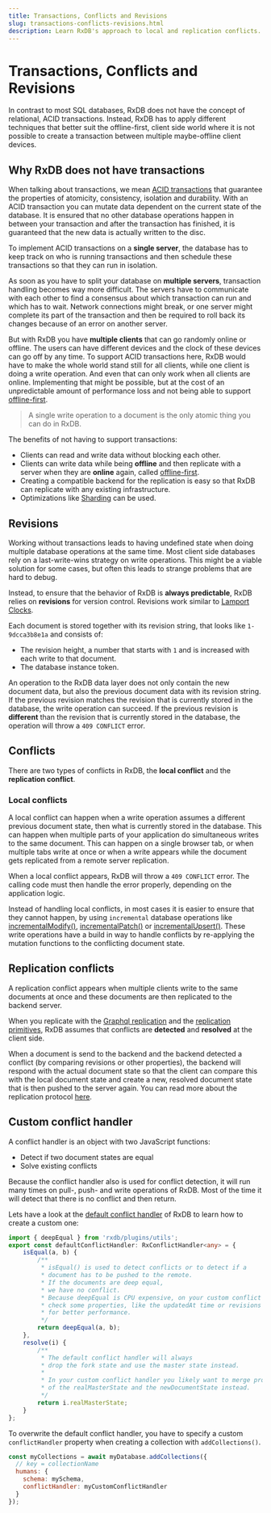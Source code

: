 ```yaml
---
title: Transactions, Conflicts and Revisions
slug: transactions-conflicts-revisions.html
description: Learn RxDB's approach to local and replication conflicts. Discover how incremental writes and custom handlers keep your app stable and efficient.
---
```


# Transactions, Conflicts and Revisions

In contrast to most SQL databases, RxDB does not have the concept of relational, ACID transactions. Instead, RxDB has to apply different techniques that better suit the offline-first, client side world where it is not possible to create a transaction between multiple maybe-offline client devices.

## Why RxDB does not have transactions

When talking about transactions, we mean [ACID transactions](https://en.wikipedia.org/wiki/ACID) that guarantee the properties of atomicity, consistency, isolation and durability.
With an ACID transaction you can mutate data dependent on the current state of the database. It is ensured that no other database operations happen in between your transaction and after the transaction has finished, it is guaranteed that the new data is actually written to the disc.

To implement ACID transactions on a **single server**, the database has to keep track on who is running transactions and then schedule these transactions so that they can run in isolation.

As soon as you have to split your database on **multiple servers**, transaction handling becomes way more difficult. The servers have to communicate with each other to find a consensus about which transaction can run and which has to wait. Network connections might break, or one server might complete its part of the transaction and then be required to roll back its changes because of an error on another server. 

But with RxDB you have **multiple clients** that can go randomly online or offline. The users can have different devices and the clock of these devices can go off by any time. To support ACID transactions here, RxDB would have to make the whole world stand still for all clients, while one client is doing a write operation. And even that can only work when all clients are online. Implementing that might be possible, but at the cost of an unpredictable amount of performance loss and not being able to support [offline-first](./offline-first.md).

> A single write operation to a document is the only atomic thing you can do in RxDB.

The benefits of not having to support transactions:

- Clients can read and write data without blocking each other.
- Clients can write data while being **offline** and then replicate with a server when they are **online** again, called [offline-first](./offline-first.md).
- Creating a compatible backend for the replication is easy so that RxDB can replicate with any existing infrastructure.
- Optimizations like [Sharding](./rx-storage-sharding.md) can be used.


## Revisions

Working without transactions leads to having undefined state when doing multiple database operations at the same time. Most client side databases rely on a last-write-wins strategy on write operations. This might be a viable solution for some cases, but often this leads to strange problems that are hard to debug.

Instead, to ensure that the behavior of RxDB is **always predictable**, RxDB relies on **revisions** for version control. Revisions work similar to [Lamport Clocks](https://martinfowler.com/articles/patterns-of-distributed-systems/lamport-clock.html).

Each document is stored together with its revision string, that looks like `1-9dcca3b8e1a` and consists of:
- The revision height, a number that starts with `1` and is increased with each write to that document.
- The database instance token.

An operation to the RxDB data layer does not only contain the new document data, but also the previous document data with its revision string. If the previous revision matches the revision that is currently stored in the database, the write operation can succeed. If the previous revision is **different** than the revision that is currently stored in the database, the operation will throw a `409 CONFLICT` error.

## Conflicts

There are two types of conflicts in RxDB, the **local conflict** and the **replication conflict**.

### Local conflicts

A local conflict can happen when a write operation assumes a different previous document state, then what is currently stored in the database. This can happen when multiple parts of your application do simultaneous writes to the same document. This can happen on a single browser tab, or when multiple tabs write at once or when a write appears while the document gets replicated from a remote server replication.

When a local conflict appears, RxDB will throw a `409 CONFLICT` error. The calling code must then handle the error properly, depending on the application logic.

Instead of handling local conflicts, in most cases it is easier to ensure that they cannot happen, by using `incremental` database operations like [incrementalModify()](./rx-document.md), [incrementalPatch()](./rx-document.md) or [incrementalUpsert()](./rx-collection.md). These write operations have a build in way to handle conflicts by re-applying the mutation functions to the conflicting document state.

## Replication conflicts

A replication conflict appears when multiple clients write to the same documents at once and these documents are then replicated to the backend server. 

When you replicate with the [Graphql replication](./replication-graphql.md) and the [replication primitives](./replication.md), RxDB assumes that conflicts are **detected** and **resolved** at the client side.

When a document is send to the backend and the backend detected a conflict (by comparing revisions or other properties), the backend will respond with the actual document state so that the client can compare this with the local document state and create a new, resolved document state that is then pushed to the server again. You can read more about the replication protocol [here](./replication.md#conflict-handling).


## Custom conflict handler

A conflict handler is an object with two JavaScript functions:
- Detect if two document states are equal
- Solve existing conflicts

Because the conflict handler also is used for conflict detection, it will run many times on pull-, push- and write operations of RxDB. Most of the time it will detect that there is no conflict and then return.

Lets have a look at the [default conflict handler](https://github.com/pubkey/rxdb/blob/master/src/replication-protocol/default-conflict-handler.ts) of RxDB to learn how to create a custom one:

```ts
import { deepEqual } from 'rxdb/plugins/utils';
export const defaultConflictHandler: RxConflictHandler<any> = {
    isEqual(a, b) {
        /**
         * isEqual() is used to detect conflicts or to detect if a
         * document has to be pushed to the remote.
         * If the documents are deep equal,
         * we have no conflict.
         * Because deepEqual is CPU expensive, on your custom conflict handler you might only
         * check some properties, like the updatedAt time or revisions
         * for better performance.
         */
        return deepEqual(a, b);
    },
    resolve(i) {
        /**
         * The default conflict handler will always
         * drop the fork state and use the master state instead.
         * 
         * In your custom conflict handler you likely want to merge properties
         * of the realMasterState and the newDocumentState instead.
         */
        return i.realMasterState;
    }
};
```

To overwrite the default conflict handler, you have to specify a custom `conflictHandler` property when creating a collection with `addCollections()`.


```js
const myCollections = await myDatabase.addCollections({
  // key = collectionName
  humans: {
    schema: mySchema,
    conflictHandler: myCustomConflictHandler
  }
});
```
